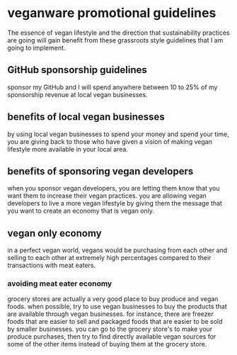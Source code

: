 # veganware promotional guidelines
The essence of vegan lifestyle and the direction that sustainability practices are going will gain benefit from these grassroots style guidelines that I am going to implement.
## GitHub sponsorship guidelines
sponsor my GitHub and I will spend anywhere between 10 to 25% of my sponsorship revenue at local vegan businesses.
## benefits of local vegan businesses
by using local vegan businesses to spend your money and spend your time, you are giving back to those who have given a vision of making vegan lifestyle more available in your local area.
## benefits of sponsoring vegan developers
when you sponsor vegan developers, you are letting them know that you want them to increase their vegan practices.
you are allowing vegan developers to live a more vegan lifestyle by giving them the message that you want to create an economy that is vegan only.
## vegan only economy
in a perfect vegan world, vegans would be purchasing from each other and selling to each other at extremely high percentages compared to their transactions with meat eaters.
### avoiding meat eater economy
grocery stores are actually a very good place to buy produce and vegan foods.
when possible, try to use vegan businesses to buy the products that are available through vegan businesses.
for instance, there are freezer foods that are easier to sell and packaged foods that are easier to be sold by smaller businesses.
you can go to the grocery store's to make your produce purchases,
then try to find directly available vegan sources for some of the other items instead of buying them at the grocery store.
